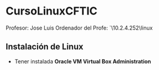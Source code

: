 # CursoLinuxCFTIC

Profesor: Jose Luis
Ordenador del Profe: `\\10.2.4.252\linux

## Instalación de Linux

* Tener instalada **Oracle VM Virtual Box Administration**

